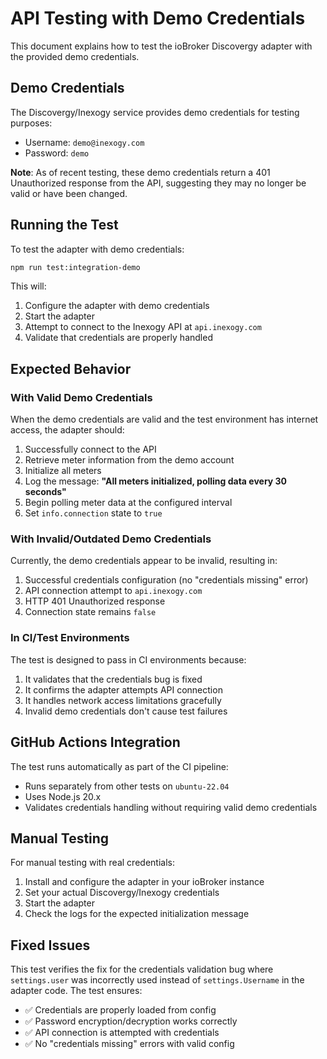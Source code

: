 # API Testing with Demo Credentials

This document explains how to test the ioBroker Discovergy adapter with the provided demo credentials.

## Demo Credentials

The Discovergy/Inexogy service provides demo credentials for testing purposes:
- Username: `demo@inexogy.com`  
- Password: `demo`

**Note**: As of recent testing, these demo credentials return a 401 Unauthorized response from the API, suggesting they may no longer be valid or have been changed.

## Running the Test

To test the adapter with demo credentials:

```bash
npm run test:integration-demo
```

This will:
1. Configure the adapter with demo credentials
2. Start the adapter
3. Attempt to connect to the Inexogy API at `api.inexogy.com`
4. Validate that credentials are properly handled

## Expected Behavior

### With Valid Demo Credentials

When the demo credentials are valid and the test environment has internet access, the adapter should:

1. Successfully connect to the API
2. Retrieve meter information from the demo account
3. Initialize all meters
4. Log the message: **"All meters initialized, polling data every 30 seconds"**
5. Begin polling meter data at the configured interval
6. Set `info.connection` state to `true`

### With Invalid/Outdated Demo Credentials

Currently, the demo credentials appear to be invalid, resulting in:
1. Successful credentials configuration (no "credentials missing" error)
2. API connection attempt to `api.inexogy.com`
3. HTTP 401 Unauthorized response
4. Connection state remains `false`

### In CI/Test Environments

The test is designed to pass in CI environments because:
1. It validates that the credentials bug is fixed
2. It confirms the adapter attempts API connection
3. It handles network access limitations gracefully
4. Invalid demo credentials don't cause test failures

## GitHub Actions Integration

The test runs automatically as part of the CI pipeline:
- Runs separately from other tests on `ubuntu-22.04`
- Uses Node.js 20.x
- Validates credentials handling without requiring valid demo credentials

## Manual Testing

For manual testing with real credentials:
1. Install and configure the adapter in your ioBroker instance
2. Set your actual Discovergy/Inexogy credentials
3. Start the adapter
4. Check the logs for the expected initialization message

## Fixed Issues

This test verifies the fix for the credentials validation bug where `settings.user` was incorrectly used instead of `settings.Username` in the adapter code. The test ensures:

- ✅ Credentials are properly loaded from config
- ✅ Password encryption/decryption works correctly  
- ✅ API connection is attempted with credentials
- ✅ No "credentials missing" errors with valid config